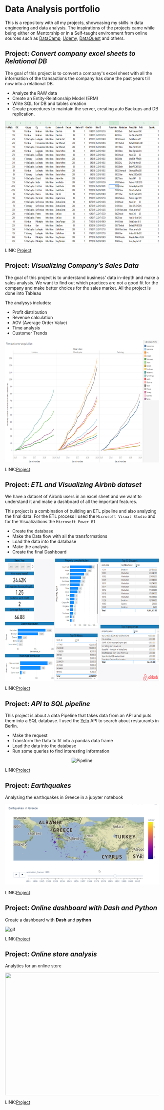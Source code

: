 # Data Analysis portfolio
This is a repository with all my projects, showcasing my skills in data engineering and data analysis. The inspirations of the projects came while being either on Mentorship or in a Self-taught environment from online sources such as [DataCamp](https://www.datacamp.com/),  [Udemy](https://www.udemy.com/), [DataQuest](https://www.dataquest.io/) and others. 

## Project: *Convert company excel sheets to Relational DB*
The goal of this project is to convert a company's excel sheet with all the information of the transactions the company has done the past years till now into a relational DB.

 - Analyze the RAW data
 - Create an Entity-Relationship Model (ERM)
 - Write SQL for DB and tables creation 
 - Create procedures to maintain the server, creating auto Backups and DB replication.

<img src="From_Excel_to_RLDB\Data\excel_company.png" width="800" height="400" align='center'>

LINK: [Project](./From_Excel_to_RLDB)

## Project: *Visualizing Company’s Sales Data*
The goal of this project is to understand business' data in-depth and make a sales analysis. We want to find out which practices are not a good fit for the company and make better choices for the sales market. All the project is done into Tableau

The analysys includes:
 - Profit distribution
 - Revenue calculation
 - AOV (Average Order Value)
 - Time analysis
 - Customer Trends
 
 <img src="./Visualizing_with_Tableau/Data/Images/new_customers.png" width="800" height="400" align='center'>

LINK:[Project](./Visualizing_with_Tableau)

## Project: *ETL and Visualizing Airbnb dataset*
We have a dataset of Airbnb users in an excel sheet and we want to understand it and make a dashboard of all the important features.

This project is a combination of building an ETL pipeline and also analyzing the final data.
For the ETL process I used the `Microsoft Visual Studio` and for the Visualizations the `Microsoft Power BI`

 - Create the database
  - Make the Data flow with all the transformations
  - Load the data into the database
  - Make the analysis
  - Create the final Dashboard 

 <img src="./ETL_with_Airbnb\DATA\IMAGES\summary_dashboard.png" width="800" height="400" align='center'>

LINK:[Project](./ETL_with_Airbnb)

## Project: *API  to SQL pipeline*
This project is about a data Pipeline that takes data from an API and puts them into a SQL database. I used the [Yelp](https://www.yelp.de/berlin) API to search about restaurants in Berlin.

 -  Make the request
  - Transform the Data to fit into a pandas data frame
  - Load the data into the database
  - Run some queries to find interesting information

<p align="center">
    <img alt="Pipeline" src="https://mermaid.ink/img/eyJjb2RlIjoiXG5ncmFwaCBURFxuc3ViZ3JhcGggRGVzdGluYXRpb25cbkUoRGF0YSBXYXJlaG91c2UpXG5lbmRcbkEoQ2xvdWQgQnVja2V0KSAtLVBpcGVsaW5lLS0-IEVcbkIoTW9iaWxlIEFwcCkgLS1QaXBlbGluZS0tPiBFXG5DKEFQSSkgLS1QaXBlbGluZS0tPiBFXG5EKExvY2FsIERhdGFiYW5rKSAtLVBpcGVsaW5lLS0-IEVcblxuIiwibWVybWFpZCI6eyJ0aGVtZSI6ImRlZmF1bHQifSwidXBkYXRlRWRpdG9yIjpmYWxzZX0">
</p>

LINK:[Project](./ETL_Pipeline)

## Project: *Earthquakes*
Analysing the earthquakes in Greece in a jupyter notebook

![gif](./Earthquakes/static/gif_earthquakes.gif)

LINK:[Project](./Earthquakes)


## Project: *Online dashboard with Dash and Python*
Create a dashboard with **Dash** and **python**

![gif](./berlin_restaurants/promo_gif.gif)

LINK:[Project](./berlin_restaurants)


## Project: *Online store analysis*
Analytics for an online store

 <img src="business_analysis\download(1).png" width="800" height="400" align='center'>

LINK:[Project](./business_analysis)

